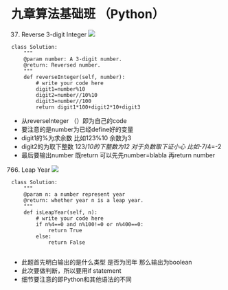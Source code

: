 # 九章算法基础班 （Python）
37. Reverse 3-digit Integer
![](%E4%B9%9D%E7%AB%A0%E7%AE%97%E6%B3%95%E5%9F%BA%E7%A1%80%E7%8F%AD%20%EF%BC%88Python%EF%BC%89/37.%20%E5%8F%8D%E8%BD%AC%E4%B8%80%E4%B8%AA3%E4%BD%8D%E6%95%B4%E6%95%B0%20-%20LintCode%20Google%20Chrome,%20Today%20at%201.03.47%20PM.png)

``` py.   
class Solution:
    """
    @param number: A 3-digit number.
    @return: Reversed number.
    """
    def reverseInteger(self, number):
        # write your code here
        digit1=number%10
        digit2=number//10%10
        digit3=number//100
        return digit1*100+digit2*10+digit3
```

* 从reverseInteger （）即为自己的code
* 要注意的是number为已经define好的变量
* digit1的%为求余数 比如123%10 余数为3                                                                                                                                                                                                                                                                                                                                                                                                                  
* digit2的为取下整数 123/_10的下整数为12 对于负数取下证小心 比如-7_/4=-2
* 最后要输出number 既return 可以先先number=blabla 再return number

766. Leap Year
![](%E4%B9%9D%E7%AB%A0%E7%AE%97%E6%B3%95%E5%9F%BA%E7%A1%80%E7%8F%AD%20%EF%BC%88Python%EF%BC%89/766.%20%E9%97%B0%E5%B9%B4%20-%20LintCode%20Google%20Chrome,%20Today%20at%201.02.20%20PM.png)

``` py.   
class Solution:
    """
    @param n: a number represent year
    @return: whether year n is a leap year.
    """
    def isLeapYear(self, n):
        # write your code here
        if n%4==0 and n%100!=0 or n%400==0:
            return True
        else:
            return False
        
```

* 此题首先明白输出的是什么类型 是否为闰年 那么输出为boolean
* 此次要做判断，所以要用if statement
* 细节要注意的即Python和其他语法的不同

